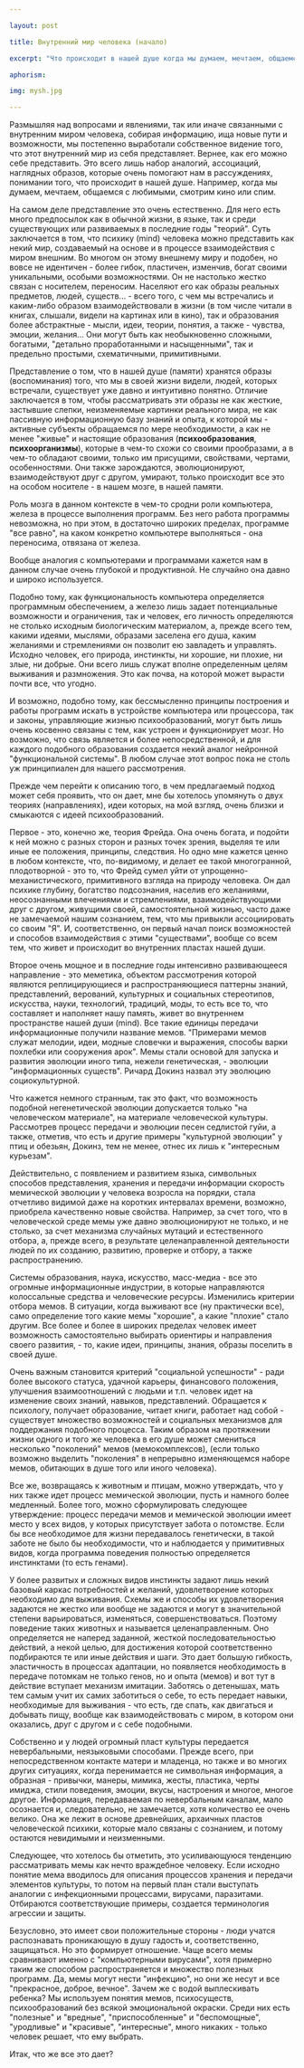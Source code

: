 ```yaml
---

layout: post

title: Внутренний мир человека (начало)

excerpt: "Что происходит в нашей душе когда мы думаем, мечтаем, общаемся с любимыми, смотрим кино или спим? Психика как мир, создаваемый на основе и в процессе взаимодействия с миром внешним."

aphorism:

img: mysh.jpg

---
```


Размышляя над вопросами и явлениями, так или иначе связанными с внутренним миром человека, собирая информацию, ища новые пути и возможности, мы постепенно выработали собственное видение того, что этот внутренний мир из себя представляет. Вернее, как его можно себе представить. Это всего лишь набор аналогий, ассоциаций, наглядных образов, которые очень помогают нам в рассуждениях, понимании того, что происходит в нашей душе. Например, когда мы думаем, мечтаем, общаемся с любимыми, смотрим кино или спим.

На самом деле представление это очень естественно. Для него есть много предпосылок как в обычной жизни, в языке, так и среди существующих или развиваемых в последние годы "теорий". Суть заключается в том, что психику (mind) человека можно представить как некий мир, создаваемый на основе и в процессе взаимодействия с миром внешним. Во многом он этому внешнему миру и подобен, но вовсе не идентичен - более гибок, пластичен, изменчив, богат своими уникальными, особыми возможностями. Он не настолько жестко связан с носителем, переносим. Населяют его как образы реальных предметов, людей, существ... - всего того, с чем мы встречались и каким-либо образом взаимодействовали в жизни (в том числе читали в книгах, слышали, видели на картинах или в кино), так и образования более абстрактные - мысли, идеи, теории, понятия, а также - чувства, эмоции, желания... Они могут быть как необыкновенно сложными, богатыми, "детально проработанными и насыщенными", так и предельно простыми, схематичными, примитивными.

Представление о том, что в нашей душе (памяти) хранятся образы (воспоминания) того, что мы в своей жизни видели, людей, которых встречали, существует уже давно и интуитивно понятно. Отличие заключается в том, чтобы рассматривать эти образы не как жесткие, застывшие слепки, неизменяемые картинки реального мира, не как пассивную информационную базу знаний и опыта, к которой мы - активные субъекты обращаемся по мере необходимости, а как не менее "живые" и настоящие образования (**психообразования**, **психоорганизмы**), которые в чем-то схожи со своими прообразами, а в чем-то обладают своими, только им присущими, свойствами, чертами, особенностями. Они также зарождаются, эволюционируют, взаимодействуют друг с другом, умирают, только происходит все это на особом носителе - в нашем мозге, в нашей памяти.

Роль мозга в данном контексте в чем-то сродни роли компьютера, железа в процессе выполнения программ. Без него работа программы невозможна, но при этом, в достаточно широких пределах, программе "все равно", на каком конкретно компьютере выполняться - она переносима, отвязана от железа.

Вообще аналогия с компьютерами и программами кажется нам в данном случае очень глубокой и продуктивной. Не случайно она давно и широко используется.

Подобно тому, как функциональность компьютера определяется программным обеспечением, а железо лишь задает потенциальные возможности и ограничения, так и человек, его личность определяются не столько исходным биологическим материалом, а, прежде всего тем, какими идеями, мыслями, образами заселена его душа, каким желаниями и стремлениями он позволит ею завладеть и управлять. Исходно человек, его природа, инстинкты, ни хорошие, ни плохие, ни злые, ни добрые. Они всего лишь служат вполне определенным целям выживания и размножения. Это как почва, на которой может вырасти почти все, что угодно.

И возможно, подобно тому, как бессмысленно принципы построения и работы программ искать в устройстве компьютера или процессора, так и законы, управляющие жизнью психообразований, могут быть лишь очень косвенно связаны с тем, как устроен и функционирует мозг. Но возможно, что связь является и более непосредственной, и для каждого подобного образования создается некий аналог нейронной "функциональной системы". В любом случае этот вопрос пока не столь уж принципиален для нашего рассмотрения.

Прежде чем перейти к описанию того, в чем предлагаемый подход может себя проявить, что он дает, мне бы хотелось упомянуть о двух теориях (направлениях), идеи которых, на мой взгляд, очень близки и смыкаются с идеей психообразований.

Первое - это, конечно же, теория Фрейда. Она очень богата, и подойти к ней можно с разных сторон и разных точек зрения, выделяя те или иные ее положения, принципы, следствия. Но одно мне кажется ценно в любом контексте, что, по-видимому, и делает ее такой многогранной, плодотворной - это то, что Фрейд сумел уйти от упрощенно-механистического, примитивного взгляда на природу человека. Он дал психике глубину, богатство подсознания, населив его желаниями, неосознанными влечениями и стремлениями, взаимодействующими друг с другом, живущими своей, самостоятельной жизнью, часто даже не замечаемой нашим сознанием, тем, что мы привыкли ассоциировать со своим "Я". И, соответственно, он первый начал поиск возможностей и способов взаимодействия с этими "существами", вообще со всем тем, что живет и происходит во внутренних пластах нашей души.

Второе очень мощное и в последние годы интенсивно развивающееся направление - это меметика, объектом рассмотрения которой являются реплицирующиеся и распространяющиеся паттерны знаний, представлений, верований, культурных и социальных стереотипов, искусства, науки, технологий, традиций, моды, то есть все то, что составляет и наполняет нашу память, живет во внутреннем пространстве нашей души (mind). Все такие единицы передачи информационные получили название мемов. "Примерами мемов служат мелодии, идеи, модные словечки и выражения, способы варки похлебки или сооружения арок". Мемы стали основой для запуска и развития эволюции иного типа, нежели генетическая, - эволюции "информационных существ". Ричард Докинз назвал эту эволюцию социокультурной.

Что кажется немного странным, так это факт, что возможность подобной негенетической эволюции допускается только "на человеческом материале", на материале человеческой культуры. Рассмотрев процесс передачи и эволюции песен седлистой гуйи, а также, отметив, что есть и другие примеры "культурной эволюции" у птиц и обезьян, Докинз, тем не менее, отнес их лишь к "интересным курьезам". 

Действительно, с появлением и развитием языка, символьных способов представления, хранения и передачи информации скорость мемической эволюции у человека возросла на порядки, стала отчетливо видимой даже на коротких интервалах времени, возможно, приобрела качественно новые свойства. Например, за счет того, что в человеческой среде мемы уже давно эволюционируют не только, и не столько, за счет механизма случайных мутаций и естественного отбора, а, прежде всего, в результате целенаправленной деятельности людей по их созданию, развитию, проверке и отбору, а также распространению. 

Системы образования, наука, искусство, масс-медиа - все это огромные информационные индустрии, в которые направляются колоссальные средства и человеческие ресурсы. Изменились критерии отбора мемов. В ситуации, когда выживают все (ну практически все), само определение того какие мемы "хорошие", а какие "плохие" стало другим. Все более и более в широких пределах человек имеет возможность самостоятельно выбирать ориентиры и направления своего развития, - то, какие идеи, принципы, знания, образы поселить в своей душе.

Очень важным становится критерий "социальной успешности" - ради более высокого статуса, удачной карьеры, финансового положения, улучшения взаимоотношений с людьми и т.п. человек идет на изменение своих знаний, навыков, представлений. Обращается к психологу, получает образование, читает книги, работает над собой - существует множество возможностей и социальных механизмов для поддержания подобного процесса. Таким образом на протяжении жизни одного и того же человека в его душе может смениться несколько "поколений" мемов (мемокомплексов), (если только возможно выделить "поколения" в непрерывно изменяющемся наборе мемов, обитающих в душе того или иного человека).

Все же, возвращаясь к животным и птицам, можно утверждать, что у них также идет процесс мемической эволюции, пусть и намного более медленный. Более того, можно сформулировать следующее утверждение: процесс передачи мемов и мемической эволюции имеет место у всех видов, у которых присутствует забота о потомстве. Если бы все необходимое для жизни передавалось генетически, в такой заботе не было бы необходимости, что и наблюдается у примитивных видов, когда программа поведения полностью определяется инстинктами (то есть генами). 

У более развитых и сложных видов инстинкты задают лишь некий базовый каркас потребностей и желаний, удовлетворение которых необходимо для выживания. Схемы же и способы их удовлетворения задаются не жестко или вообще не задаются и могут в значительной степени варьироваться, изменяться, совершенствоваться. Поэтому поведение таких животных и называется целенаправленным. Оно определяется не наперед заданной, жесткой последовательностью действий, а некой целью, для достижения которой соответственно подбираются те или иные действия и шаги. Это дает большую гибкость, эластичность в процессах адаптации, но появляется необходимость в передаче потомкам не только генов, но и опыта (мемов) и вот тут в действие вступает механизм имитации. Заботясь о детенышах, мать тем самым учит их самих заботиться о себе, то есть передает навыки, необходимые для выживания - что есть, где спать, как двигаться и добывать пищу, вообще как взаимодействовать с миром, в котором они оказались, друг с другом и с себе подобными.

Собственно и у людей огромный пласт культуры передается невербальными, неязыковыми способами. Прежде всего, при непосредственном контакте матери и младенца, но также и во многих других ситуациях, когда перенимается не символьная информация, а образная - привычки, манеры, мимика, жесты, пластика, черты имиджа, стили поведения, эмоции, вкусы, настроения и многое, многое другое. Информация, передаваемая по невербальным каналам, мало осознается и, следовательно, не замечается, хотя количество ее очень велико. Она же лежит в основе древнейших, архаичных пластов человеческой психики, которые мало связаны с сознанием, и потому остаются невидимыми и неизменными.

Следующее, что хотелось бы отметить, это усиливающуюся тенденцию рассматривать мемы как нечто враждебное человеку. Если исходно понятие мема вводилось для описания процессов хранения и передачи элементов культуры, то потом на первый план стали выступать аналогии с инфекционными процессами, вирусами, паразитами. Отбираются соответствующие примеры, создается терминология агрессии и защиты. 

Безусловно, это имеет свои положительные стороны - люди учатся распознавать проникающую в душу гадость и, соответственно, защищаться. Но это формирует отношение. Чаще всего мемы сравнивают именно с "компьютерными вирусами", хотя примерно таким же способом распространяется и множество полезных программ. Да, мемы могут нести "инфекцию", но они же несут и все "прекрасное, доброе, вечное". Зачем же с водой выплескивать ребенка? Мы используем понятия мемов, психосуществ, психообразований без всякой эмоциональной окраски. Среди них есть "полезные" и "вредные", "приспособленные" и "беспомощные", "уродливые" и "красивые", "интересные", много никаких - только человек решает, что ему выбрать.

Итак, что же все это дает?



